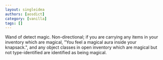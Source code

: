```yaml
---
layout: singleidea
authors: [aosdict]
category: [vanilla]
tags: []
---
```

Wand of detect magic. Non-directional; if you are carrying any items in your inventory which are magical, "You feel a magical aura inside your knapsack.", and any object classes in open inventory which are magical but not type-identified are identified as being magical.
